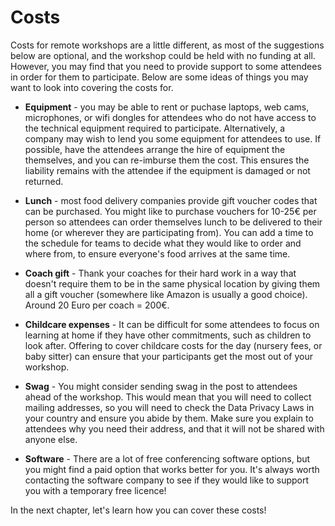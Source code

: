 # Costs

Costs for remote workshops are a little different, as most of the suggestions below are optional, and the workshop could be held with no funding at all. However, you may find that you need to provide support to some attendees in order for them to participate. Below are some ideas of things you may want to look into covering the costs for.

- __Equipment__ - you may be able to rent or puchase laptops, web cams, microphones, or wifi dongles for attendees who do not have access to the technical equipment required to participate. Alternatively, a company may wish to lend you some equipment for attendees to use. If possible, have the attendees arrange the hire of equipment the themselves, and you can re-imburse them the cost. This ensures the liability remains with the attendee if the equipment is damaged or not returned.

- __Lunch__ - most food delivery companies provide gift voucher codes that can be purchased. You might like to purchase vouchers for 10-25€ per person so attendees can order themselves lunch to be delivered to their home (or wherever they are participating from). You can add a time to the schedule for teams to decide what they would like to order and where from, to ensure everyone's food arrives at the same time.

- __Coach gift__ - Thank your coaches for their hard work in a way that doesn't require them to be in the same physical location by giving them all a gift voucher (somewhere like Amazon is usually a good choice). Around 20 Euro per coach = 200€.

- __Childcare expenses__ - It can be difficult for some attendees to focus on learning at home if they have other commitments, such as children to look after. Offering to cover childcare costs for the day (nursery fees, or baby sitter) can ensure that your participants get the most out of your workshop.

- __Swag__ - You might consider sending swag in the post to attendees ahead of the workshop. This would mean that you will need to collect mailing addresses, so you will need to check the Data Privacy Laws in your country and ensure you abide by them. Make sure you explain to attendees why you need their address, and that it will not be shared with anyone else.

- __Software__ - There are a lot of free conferencing software options, but you might find a paid option that works better for you. It's always worth contacting the software company to see if they would like to support you with a temporary free licence!

In the next chapter, let's learn how you can cover these costs!


